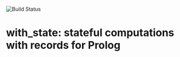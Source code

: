 ![Build Status](https://travis-ci.org/edechter/with_state.svg?branch=master)

# with_state: stateful computations with records for Prolog  #



